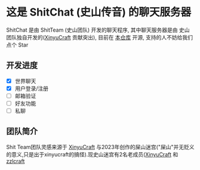 # 这是 ShitChat (史山传音) 的聊天服务器
ShitChat 是由 ShitTeam (史山团队) 开发的聊天程序, 其中聊天服务器是由 史山团队独自开发的([XinyuCraft](https://space.bilibili.com/3493280035637324) 贡献突出), 目前在 [本仓库](https://github.com/XinyuCraft/ChatServer) 开源, 支持的人不妨给我们点个 Star

## 开发进度
- [x] 世界聊天
- [x] 用户登录/注册
- [ ] 邮箱验证
- [ ] 好友功能
- [ ] 私聊

## 团队简介
Shit Team团队灵感来源于 [XinyuCraft](https://space.bilibili.com/3493280035637324) 与2023年创作的屎山迷宫("屎山"并无贬义的意义,只是出于xinyucraft的搞怪).现史山迷宫有2名老成员([XinyuCraft](https://space.bilibili.com/3493280035637324) 和[zzlcraft](https://github.com/zzlxsww)
